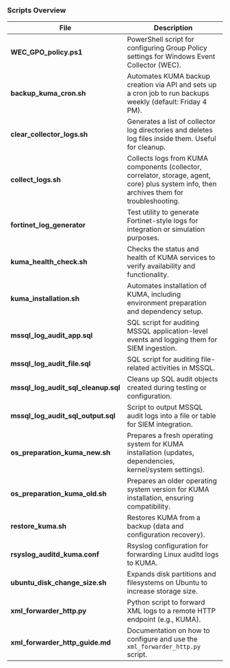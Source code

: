 ### Scripts Overview

| File | Description |
|---|---|
| **WEC_GPO_policy.ps1** | PowerShell script for configuring Group Policy settings for Windows Event Collector (WEC). |
| **backup_kuma_cron.sh** | Automates KUMA backup creation via API and sets up a cron job to run backups weekly (default: Friday 4 PM). |
| **clear_collector_logs.sh** | Generates a list of collector log directories and deletes log files inside them. Useful for cleanup. |
| **collect_logs.sh** | Collects logs from KUMA components (collector, correlator, storage, agent, core) plus system info, then archives them for troubleshooting. |
| **fortinet_log_generator** | Test utility to generate Fortinet-style logs for integration or simulation purposes. |
| **kuma_health_check.sh** | Checks the status and health of KUMA services to verify availability and functionality. |
| **kuma_installation.sh** | Automates installation of KUMA, including environment preparation and dependency setup. |
| **mssql_log_audit_app.sql** | SQL script for auditing MSSQL application-level events and logging them for SIEM ingestion. |
| **mssql_log_audit_file.sql** | SQL script for auditing file-related activities in MSSQL. |
| **mssql_log_audit_sql_cleanup.sql** | Cleans up SQL audit objects created during testing or configuration. |
| **mssql_log_audit_sql_output.sql** | Script to output MSSQL audit logs into a file or table for SIEM integration. |
| **os_preparation_kuma_new.sh** | Prepares a fresh operating system for KUMA installation (updates, dependencies, kernel/system settings). |
| **os_preparation_kuma_old.sh** | Prepares an older operating system version for KUMA installation, ensuring compatibility. |
| **restore_kuma.sh** | Restores KUMA from a backup (data and configuration recovery). |
| **rsyslog_auditd_kuma.conf** | Rsyslog configuration for forwarding Linux auditd logs to KUMA. |
| **ubuntu_disk_change_size.sh** | Expands disk partitions and filesystems on Ubuntu to increase storage size. |
| **xml_forwarder_http.py** | Python script to forward XML logs to a remote HTTP endpoint (e.g., KUMA). |
| **xml_forwarder_http_guide.md** | Documentation on how to configure and use the `xml_forwarder_http.py` script. |
